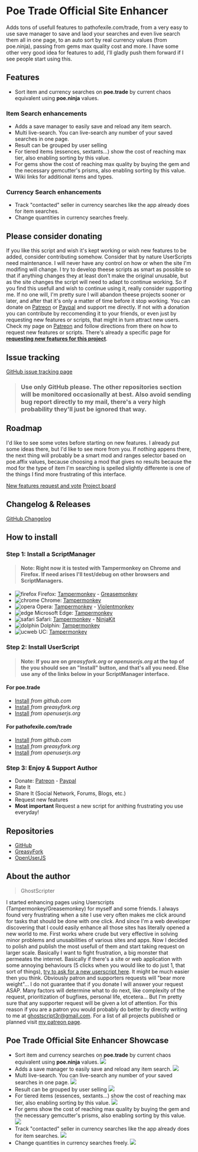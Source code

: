 # Poe Trade Official Site Enhancer

Adds tons of usefull features to pathofexile.com/trade, from a very easy to use save manager to save and laod your searches and even live search them all in one page, to an auto sort by real currency values (from poe.ninja), passing from gems max quality cost and more. I have some other very good idea for features to add, I'll gladly push them forward if I see people start using this.

## Features

* Sort item and currency searches on **poe.trade** by current chaos equivalent using **poe.ninja** values.

### Item Search enhancements

* Adds a save manager to easily save and reload any item search.
* Multi live-search. You can live-search any number of your saved searches in one page.
* Result can be grouped by user selling
* For tiered items (essences, sextants...) show the cost of reaching max tier, also enabling sorting by this value.
* For gems show the cost of reaching max quality by buying the gem and the necessary gemcutter's prisms, also enabling sorting by this value.
* Wiki links for additional items and types.

### Currency Search enhancements

* Track "contacted" seller in currency searches like the app already does for item searches.
* Change quantities in currency searches freely.

## Please consider donating

If you like this script and wish it's kept working or wish new features to be added, consider contributing somehow.
Consider that by nature UserScripts need maintenance. I will never have any control on how or when the site I'm modifing will change. I try to develop theese scripts as smart as possible so that if anything changes they at least don't make the original unusable, but as the site changes the script will need to adapt to continue working. So if you find this usefull and wish to continue using it, really consider supporting me. If no one will, I'm pretty sure I will abandon theese projects sooner or later, and after that it's only a matter of time before it stop working.
You can donate on [Patreon](https://www.patreon.com/bePatron?u=15819567) or [Paypal](https://www.paypal.com/cgi-bin/webscr?cmd=_s-xclick&hosted_button_id=L5JZS33ADMBQW) and support me directly.
If not with a donation you can contribute by reccomending it to your friends, or even just by requesting new features or scripts, that might in turn attract new users.
Check my page on [Patreon](https://www.patreon.com/ghostscripter) and follow directions from there on how to request new features or scripts.
There's already a specific page for **[requesting new features for this project](https://www.tricider.com/admin/36HWcTk5RhZ/DawSV0oQX7b)**.

## Issue tracking

[GitHub issue tracking page](https://github.com/ghostscript3r/poe-trade-official-site-enhancer/issues)

> ### Use only GitHub please. The other repositories section will be monitored occasionally at best. Also avoid sending bug report directly to my mail, there's a very high probability they'll just be ignored that way.

## Roadmap

I'd like to see some votes before starting on new features. I already put some ideas there, but I'd like to see more from you. If nothing appens there, the next thing will probably be a smart mod and ranges selector based on poe.affix values, because choosing a mod that gives no results because the mod for the type of item I'm searching is spelled slightly differente is one of the things I find more frustrating of this interface.

[New features request and vote](https://www.tricider.com/admin/36HWcTk5RhZ/DawSV0oQX7b)
[Project board](https://trello.com/b/x77l2HzX/poe-trade-enhancer)

## Changelog & Releases

[GitHub Changelog](https://github.com/ghostscript3r/poe-trade-official-site-enhancer/releases)



## How to install

### Step 1: Install a ScriptManager

> #### Note: Right now it is tested with Tampermonkey on Chrome and Firefox. If need arises I'll test/debug on other browsers and ScriptManagers.

* ![firefox](https://raw.githubusercontent.com/ghostscript3r/poe-trade-official-site-enhancer/master/images/firefox.png) Firefox: [Tampermonkey](https://www.tampermonkey.net/index.php?ext=dhdg&browser=firefox) - [Greasemonkey](https://addons.mozilla.org/firefox/addon/greasemonkey/)
* ![chrome](https://raw.githubusercontent.com/ghostscript3r/poe-trade-official-site-enhancer/master/images/chrome.png) Chrome: [Tampermonkey](https://www.tampermonkey.net/index.php?ext=dhdg&browser=chrome)
* ![opera](https://raw.githubusercontent.com/ghostscript3r/poe-trade-official-site-enhancer/master/images/opera.png) Opera: [Tampermonkey](https://www.tampermonkey.net/index.php?ext=dhdg&browser=opera) - [Violentmonkey](https://addons.opera.com/extensions/details/violent-monkey/)
* ![edge](https://raw.githubusercontent.com/ghostscript3r/poe-trade-official-site-enhancer/master/images/msedge.png) Microsoft Edge: [Tampermonkey](https://www.tampermonkey.net/index.php?ext=dhdg&browser=edge)
* ![safari](https://raw.githubusercontent.com/ghostscript3r/poe-trade-official-site-enhancer/master/images/safari.png) Safari: [Tampermonkey](https://www.tampermonkey.net/index.php?ext=dhdg&browser=safari) - [NinjaKit](https://github.com/os0x/NinjaKit)
* ![dolphin](https://raw.githubusercontent.com/ghostscript3r/poe-trade-official-site-enhancer/master/images/dolphin.png) Dolphin: [Tampermonkey](https://www.tampermonkey.net/index.php?ext=dhdg&browser=dolphin)
* ![ucweb](https://raw.githubusercontent.com/ghostscript3r/poe-trade-official-site-enhancer/master/images/ucweb.png) UC: [Tampermonkey](https://www.tampermonkey.net/index.php?ext=dhdg&browser=ucweb)

### Step 2: Install UserScript

> #### Note: If you are on *greasyfork.org* or *openuserjs.org* at the top of the you should see an "Install" button, and that's all you need. Else use any of the links below in your ScriptManager interface.

#### For poe.trade

* [Install](https://raw.githubusercontent.com/ghostscript3r/poe-trade-enhancer/master/poe-trade-enhancer.user.js) *from github.com*
* [Install](https://greasyfork.org/scripts/387586-poe-trade-enhancer/code/poe-trade-enhancer.user.js) *from greasyfork.org*
* [Install](https://openuserjs.org/install/ghostscript3r/poe-trade-enhancer.user.js) *from openuserjs.org*

#### For pathofexile.com/trade

* [Install](https://raw.githubusercontent.com/ghostscript3r/poe-trade-official-site-enhancer/master/poe-trade-enhancer.user.js) *from github.com*
* [Install](https://greasyfork.org/scripts/387586-poe-trade-official-site-enhancer/code/poe-trade-enhancer.user.js) *from greasyfork.org*
* [Install](https://openuserjs.org/install/ghostscript3r/poe-trade-official-site-enhancer.user.js) *from openuserjs.org*

### Step 3: Enjoy & Support Author

* Donate: [Patreon](https://www.patreon.com/bePatron?u=15819567) - [Paypal](https://www.paypal.com/cgi-bin/webscr?cmd=_s-xclick&hosted_button_id=L5JZS33ADMBQW)
* Rate It
* Share It (Social Network, Forums, Blogs, etc.)
* Request new features
* **Most important** Request a new script for anithing frustrating you use everyday!


## Repositories
* [GitHub](https://github.com/ghostscript3r/poe-trade-official-site-enhancer)
* [GreasyFork](https://greasyfork.org/scripts/387586-poe-trade-official-site-enhancer)
* [OpenUserJS](https://openuserjs.org/scripts/ghostscript3r/poe-trade-official-site-enhancer)


## About the author

> GhostScripter

I started enhancing pages using Userscripts (Tampermonkey/Greasemonkey) for myself and some friends. I always found very frustrating when a site I use very often makes me click around for tasks that should be done with one click. And since I'm a web developer discovering that I could easily enhance all those sites has literally opened a new world to me.
First works where crude but very effective in solving minor problems and unusabilities of various sites and apps.
Now I decided to polish and publish the most usefull of them and start taking request on larger scale.
Basically I want to fight frustration, a big monster that permeates the internet.
Basically if there's a site or web application with some annoying behaviours (5 clicks when you would like to do just 1, that sort of things), [try to ask for a new userscript here](https://www.tricider.com/admin/35BH7CcohrB/EFXf0Ei7SjR). It might be much easier then you think. Obviously patron and supporters requests will "bear more weight"... I do not guarantee that if you donate I will answer your request ASAP. Many factors will determine what to do next, like complexity of the request, prioritization of bugfixes, personal life, etcetera... But I'm pretty sure that any supporter request will be given a lot of attention. For this reason if you are a patron you would probably do better by directly writing to me at [ghostscript3r@gmail.com](mailto:ghostscript3r@gmail.com).
For a list of all projects published or planned visit [my patreon page](https://www.patreon.com/ghostscripter).

## Poe Trade Official Site Enhancer Showcase

* Sort item and currency searches on **poe.trade** by current chaos equivalent using **poe.ninja** values.
![](https://raw.githubusercontent.com/ghostscript3r/poe-trade-official-site-enhancer/master/images/sort-real-curr-off.gif)
* Adds a save manager to easily save and reload any item search.
![](https://raw.githubusercontent.com/ghostscript3r/poe-trade-official-site-enhancer/master/images/save-man-off.gif)
* Multi live-search. You can live-search any number of your saved searches in one page.
![](https://raw.githubusercontent.com/ghostscript3r/poe-trade-official-site-enhancer/master/images/multi-live-off.gif)
* Result can be grouped by user selling
![](https://raw.githubusercontent.com/ghostscript3r/poe-trade-official-site-enhancer/master/images/group-same-user-off.gif)
* For tiered items (essences, sextants...) show the cost of reaching max tier, also enabling sorting by this value.
![](https://raw.githubusercontent.com/ghostscript3r/poe-trade-official-site-enhancer/master/images/max-tier-off.gif)
* For gems show the cost of reaching max quality by buying the gem and the necessary gemcutter's prisms, also enabling sorting by this value.
![](https://raw.githubusercontent.com/ghostscript3r/poe-trade-official-site-enhancer/master/images/max-qt-off.gif)
* Track "contacted" seller in currency searches like the app already does for item searches.
![](https://raw.githubusercontent.com/ghostscript3r/poe-trade-official-site-enhancer/master/images/contacted-off.gif)
* Change quantities in currency searches freely.
![](https://raw.githubusercontent.com/ghostscript3r/poe-trade-official-site-enhancer/master/images/change-qt-off.gif)
